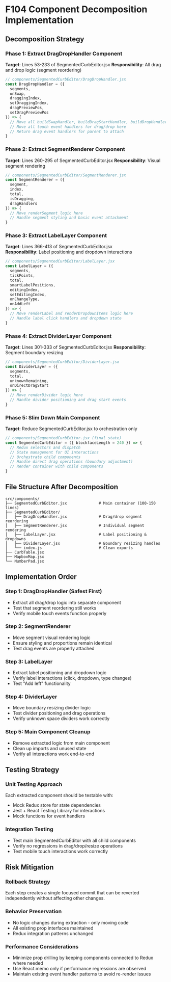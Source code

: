 # F104 Component Decomposition Implementation

## Decomposition Strategy

### Phase 1: Extract DragDropHandler Component
**Target**: Lines 53-233 of SegmentedCurbEditor.jsx
**Responsibility**: All drag and drop logic (segment reordering)

```javascript
// components/SegmentedCurbEditor/DragDropHandler.jsx
const DragDropHandler = ({ 
  segments, 
  onSwap, 
  draggingIndex, 
  setDraggingIndex,
  dragPreviewPos,
  setDragPreviewPos 
}) => {
  // Move all buildSwapHandler, buildDragStartHandler, buildDropHandler logic here
  // Move all touch event handlers for drag/drop here
  // Return drag event handlers for parent to attach
}
```

### Phase 2: Extract SegmentRenderer Component  
**Target**: Lines 260-295 of SegmentedCurbEditor.jsx
**Responsibility**: Visual segment rendering

```javascript
// components/SegmentedCurbEditor/SegmentRenderer.jsx  
const SegmentRenderer = ({ 
  segment, 
  index, 
  total, 
  isDragging, 
  dragHandlers 
}) => {
  // Move renderSegment logic here
  // Handle segment styling and basic event attachment
}
```

### Phase 3: Extract LabelLayer Component
**Target**: Lines 366-413 of SegmentedCurbEditor.jsx  
**Responsibility**: Label positioning and dropdown interactions

```javascript
// components/SegmentedCurbEditor/LabelLayer.jsx
const LabelLayer = ({ 
  segments, 
  tickPoints, 
  total, 
  smartLabelPositions,
  editingIndex,
  setEditingIndex,
  onChangeType,
  onAddLeft 
}) => {
  // Move renderLabel and renderDropdownItems logic here
  // Handle label click handlers and dropdown state
}
```

### Phase 4: Extract DividerLayer Component
**Target**: Lines 301-333 of SegmentedCurbEditor.jsx
**Responsibility**: Segment boundary resizing

```javascript
// components/SegmentedCurbEditor/DividerLayer.jsx
const DividerLayer = ({ 
  segments, 
  total, 
  unknownRemaining,
  onDirectDragStart 
}) => {
  // Move renderDivider logic here
  // Handle divider positioning and drag start events
}
```

### Phase 5: Slim Down Main Component
**Target**: Reduce SegmentedCurbEditor.jsx to orchestration only

```javascript
// components/SegmentedCurbEditor.jsx (final state)
const SegmentedCurbEditor = ({ blockfaceLength = 240 }) => {
  // Redux selectors and dispatch
  // State management for UI interactions
  // Orchestrate child components
  // Handle direct drag operations (boundary adjustment)
  // Render container with child components
}
```

## File Structure After Decomposition

```
src/components/
├── SegmentedCurbEditor.jsx              # Main container (100-150 lines)
├── SegmentedCurbEditor/
│   ├── DragDropHandler.jsx              # Drag/drop segment reordering
│   ├── SegmentRenderer.jsx              # Individual segment rendering  
│   ├── LabelLayer.jsx                   # Label positioning & dropdowns
│   ├── DividerLayer.jsx                 # Boundary resizing handles
│   └── index.js                         # Clean exports
├── CurbTable.jsx
├── MapboxMap.jsx
└── NumberPad.jsx
```

## Implementation Order

### Step 1: DragDropHandler (Safest First)
- Extract all drag/drop logic into separate component
- Test that segment reordering still works
- Verify mobile touch events function properly

### Step 2: SegmentRenderer  
- Move segment visual rendering logic
- Ensure styling and proportions remain identical
- Test drag events are properly attached

### Step 3: LabelLayer
- Extract label positioning and dropdown logic  
- Verify label interactions (click, dropdown, type changes)
- Test "Add left" functionality

### Step 4: DividerLayer
- Move boundary resizing divider logic
- Test divider positioning and drag operations
- Verify unknown space dividers work correctly

### Step 5: Main Component Cleanup
- Remove extracted logic from main component
- Clean up imports and unused state
- Verify all interactions work end-to-end

## Testing Strategy

### Unit Testing Approach
Each extracted component should be testable with:
- Mock Redux store for state dependencies
- Jest + React Testing Library for interactions
- Mock functions for event handlers

### Integration Testing
- Test main SegmentedCurbEditor with all child components
- Verify no regressions in drag/drop/resize operations
- Test mobile touch interactions work correctly

## Risk Mitigation

### Rollback Strategy
Each step creates a single focused commit that can be reverted independently without affecting other changes.

### Behavior Preservation
- No logic changes during extraction - only moving code
- All existing prop interfaces maintained
- Redux integration patterns unchanged

### Performance Considerations  
- Minimize prop drilling by keeping components connected to Redux where needed
- Use React.memo only if performance regressions are observed
- Maintain existing event handler patterns to avoid re-render issues
